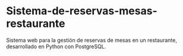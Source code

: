 # Sistema-de-reservas-mesas-restaurante
 Sistema web para la gestión de reservas de mesas en un restaurante, desarrollado en Python con PostgreSQL.
